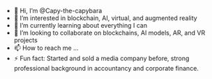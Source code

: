 - 👋 Hi, I’m @Capy-the-capybara
- 👀 I’m interested in blockchain, AI, virtual, and augmented reality
- 🌱 I’m currently learning about everything I can
- 💞️ I’m looking to collaborate on blockchains, AI models, AR, and VR projects
- 📫 How to reach me ...
- ⚡ Fun fact: Started and sold a media company before, strong professional background in accountancy and corporate finance.

<!---
Capy-the-capybara/Capy-the-capybara is a ✨ special ✨ repository because its `README.md` (this file) appears on your GitHub profile.
You can click the Preview link to take a look at your changes.
--->
